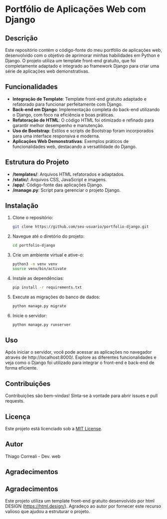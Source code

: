 # Portfólio de Aplicações Web com Django

## Descrição

Este repositório contém o código-fonte do meu portfólio de aplicações web, desenvolvido com o objetivo de aprimorar minhas habilidades em Python e Django. O projeto utiliza um template front-end gratuito, que foi completamente adaptado e integrado ao framework Django para criar uma série de aplicações web demonstrativas.

## Funcionalidades

- **Integração de Template**: Template front-end gratuito adaptado e refatorado para funcionar perfeitamente com Django.
- **Back-end em Django**: Implementação completa do back-end utilizando o Django, com foco na eficiência e boas práticas.
- **Refatoração de HTML**: O código HTML foi otimizado e refinado para garantir melhor desempenho e manutenção.
- **Uso de Bootstrap**: Estilos e scripts de Bootstrap foram incorporados para uma interface responsiva e moderna.
- **Aplicações Web Demonstrativas**: Exemplos práticos de funcionalidades web, destacando a versatilidade do Django.

## Estrutura do Projeto

- **/templates/**: Arquivos HTML refatorados e adaptados.
- **/static/**: Arquivos CSS, JavaScript e imagens.
- **/app/**: Código-fonte das aplicações Django.
- **/manage.py**: Script para gerenciar o projeto Django.

## Instalação

1. Clone o repositório:
   ```bash
   git clone https://github.com/seu-usuario/portfolio-django.git

2. Navegue até o diretório do projeto:
   ```bash
   cd portfolio-django

3. Crie um ambiente virtual e ative-o:
   ```bash
   python3 -m venv venv
   source venv/bin/activate

4. Instale as dependências:
   ```bash
   pip install -r requirements.txt

5. Execute as migrações do banco de dados:
   ```bash
   python manage.py migrate

6. Inicie o servidor:
   ```bash
   python manage.py runserver


## Uso

Após iniciar o servidor, você pode acessar as aplicações no navegador através de http://localhost:8000/. Explore as diferentes funcionalidades e veja como o Django foi utilizado para integrar o front-end e back-end de forma eficiente.

## Contribuições

Contribuições são bem-vindas! Sinta-se à vontade para abrir issues e pull requests.

## Licença

Este projeto está licenciado sob a [MIT License](LICENSE).
    
## Autor

Thiago Correali - Dev. web

## Agradecimentos

## Agradecimentos

Este projeto utiliza um template front-end gratuito desenvolvido por html DESIGN (https://html.design/). Agradeço ao autor por fornecer este recurso valioso que ajudou a estruturar o projeto.


 